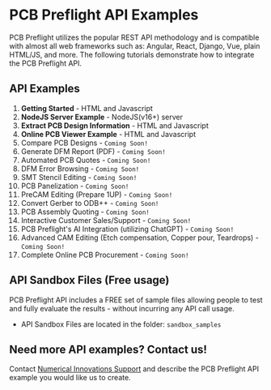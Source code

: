 # PCB Preflight API Examples
PCB Preflight utilizes the popular REST API methodology and is compatible with almost all web frameworks such as: Angular, React, Django, Vue, plain HTML/JS, and more. The following tutorials demonstrate how to integrate the PCB Preflight API. 

## API Examples
1) <b>Getting Started</b> - HTML and Javascript
1) <b>NodeJS Server Example</b> - NodeJS(v16+) server
1) <b>Extract PCB Design Information</b> - HTML and Javascript
1) <b>Online PCB Viewer Example</b> - HTML and Javascript
1) Compare PCB Designs - `Coming Soon!`
1) Generate DFM Report (PDF) - `Coming Soon!`
1) Automated PCB Quotes - `Coming Soon!`
1) DFM Error Browsing - `Coming Soon!`
1) SMT Stencil Editing - `Coming Soon!`
1) PCB Panelization - `Coming Soon!`
1) PreCAM Editing (Prepare 1UP) - `Coming Soon!`
1) Convert Gerber to ODB++ - `Coming Soon!`
1) PCB Assembly Quoting - `Coming Soon!`
1) Interactive Customer Sales/Support - `Coming Soon!`
1) PCB Preflight's AI Integration (utilizing ChatGPT) - `Coming Soon!`
1) Advanced CAM Editing (Etch compensation, Copper pour, Teardrops) - `Coming Soon!`
1) Complete Online PCB Procurement - `Coming Soon!`


## API Sandbox Files (Free usage)
PCB Preflight API includes a FREE set of sample files allowing people to test and fully evaluate the results - without incurring any API call usage.
* API Sandbox Files are located in the folder: `sandbox_samples`


## Need more API examples? Contact us!
Contact <a href="https://support.numericalinnovations.com/support/tickets/new">Numerical Innovations Support</a> and describe the PCB Preflight API example you would like us to create.
